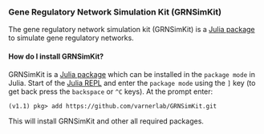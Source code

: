 ### Gene Regulatory Network Simulation Kit (GRNSimKit)
The gene regulatory network simulation kit (GRNSimKit) is a [Julia package](https://docs.julialang.org/en/v1/stdlib/Pkg/index.html) to simulate gene regulatory networks.

#### How do I install GRNSimKit?
GRNSimKit is a [Julia package](https://docs.julialang.org/en/v1/stdlib/Pkg/index.html) which can be installed in the ``package mode`` in Julia.
Start of the [Julia REPL](https://docs.julialang.org/en/v1/stdlib/REPL/index.html) and enter the ``package mode`` using the ``]`` key (to get back press the ``backspace`` or ``^C`` keys). At the prompt enter:

    (v1.1) pkg> add https://github.com/varnerlab/GRNSimKit.git

This will install GRNSimKit and other all required packages. 
